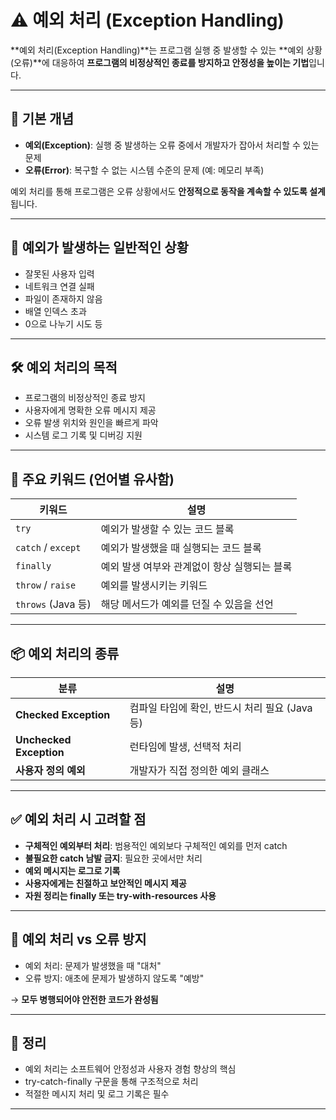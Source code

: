 # ⚠️ 예외 처리 (Exception Handling)

**예외 처리(Exception Handling)**는 프로그램 실행 중 발생할 수 있는 **예외 상황(오류)**에 대응하여 **프로그램의 비정상적인 종료를 방지하고 안정성을 높이는 기법**입니다.

---

## 🧩 기본 개념

- **예외(Exception)**: 실행 중 발생하는 오류 중에서 개발자가 잡아서 처리할 수 있는 문제
- **오류(Error)**: 복구할 수 없는 시스템 수준의 문제 (예: 메모리 부족)

예외 처리를 통해 프로그램은 오류 상황에서도 **안정적으로 동작을 계속할 수 있도록 설계**됩니다.

---

## 🚨 예외가 발생하는 일반적인 상황

- 잘못된 사용자 입력
- 네트워크 연결 실패
- 파일이 존재하지 않음
- 배열 인덱스 초과
- 0으로 나누기 시도 등

---

## 🛠️ 예외 처리의 목적

- 프로그램의 비정상적인 종료 방지
- 사용자에게 명확한 오류 메시지 제공
- 오류 발생 위치와 원인을 빠르게 파악
- 시스템 로그 기록 및 디버깅 지원

---

## 🧱 주요 키워드 (언어별 유사함)

| 키워드 | 설명 |
|--------|------|
| `try` | 예외가 발생할 수 있는 코드 블록 |
| `catch` / `except` | 예외가 발생했을 때 실행되는 코드 블록 |
| `finally` | 예외 발생 여부와 관계없이 항상 실행되는 블록 |
| `throw` / `raise` | 예외를 발생시키는 키워드 |
| `throws` (Java 등) | 해당 메서드가 예외를 던질 수 있음을 선언 |

---

## 📦 예외 처리의 종류

| 분류 | 설명 |
|------|------|
| **Checked Exception** | 컴파일 타임에 확인, 반드시 처리 필요 (Java 등) |
| **Unchecked Exception** | 런타임에 발생, 선택적 처리 |
| **사용자 정의 예외** | 개발자가 직접 정의한 예외 클래스 |

---

## ✅ 예외 처리 시 고려할 점

- **구체적인 예외부터 처리**: 범용적인 예외보다 구체적인 예외를 먼저 catch
- **불필요한 catch 남발 금지**: 필요한 곳에서만 처리
- **예외 메시지는 로그로 기록**
- **사용자에게는 친절하고 보안적인 메시지 제공**
- **자원 정리는 finally 또는 try-with-resources 사용**

---

## 📌 예외 처리 vs 오류 방지

- 예외 처리: 문제가 발생했을 때 "대처"
- 오류 방지: 애초에 문제가 발생하지 않도록 "예방"

→ **모두 병행되어야 안전한 코드가 완성됨**

---

## 🧠 정리

- 예외 처리는 소프트웨어 안정성과 사용자 경험 향상의 핵심
- try-catch-finally 구문을 통해 구조적으로 처리
- 적절한 메시지 처리 및 로그 기록은 필수

---

